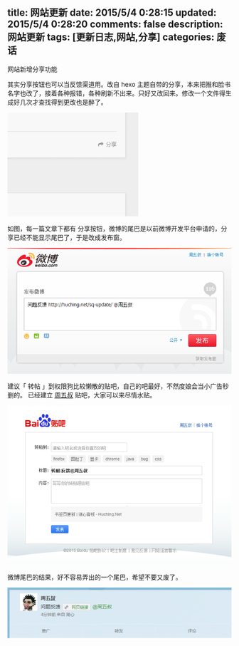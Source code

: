 title: 网站更新
date: 2015/5/4 0:28:15 
updated: 2015/5/4 0:28:20 
comments: false
description: 网站更新
tags: [更新日志,网站,分享]
categories: 废话
---

网站新增分享功能

其实分享按钮也可以当反馈渠道用。改自 hexo 主题自带的分享，本来把推和脸书名字也改了，接着各种报错，各种刷新不出来。只好又改回来。修改一个文件得生成好几次才查找得到更改也是醉了。

<!--more-->
![分享](/images/net-share.gif)

如图，每一篇文章下都有 分享按钮，微博的尾巴是以前微博开发平台申请的，分享已经不能显示尾巴了，于是改成发布窗。

![微博分享](/images/net-wb-fk.png)

建议「 转帖 」到权限狗比较懒散的贴吧，自己的吧最好，不然度娘会当小广告秒删的。
已经建立 [周五叔](http://tieba.baidu.com/f?kw=%E5%91%A8%E4%BA%94%E5%8F%94) 贴吧，大家可以来尽情水贴。


![贴吧分享](/images/net-tb-fk.png)

微博尾巴的结果，好不容易弄出的一个尾巴，希望不要又废了。


![微博尾巴](/images/net-wb.png)